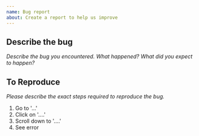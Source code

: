 ```yaml
---
name: Bug report
about: Create a report to help us improve
---
```


## Describe the bug
*Describe the bug you encountered.  What happened?  What did you expect to happen?*

## To Reproduce
*Please describe the exact steps required to reproduce the bug.*

1. Go to '...'
2. Click on '....'
3. Scroll down to '....'
4. See error

